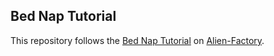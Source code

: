 ## Bed Nap Tutorial

This repository follows the [Bed Nap Tutorial](http://www.alienfactory.co.uk/articles/bnt07-components-with-efanxtra) on [Alien-Factory](http://www.alienfactory.org/).
